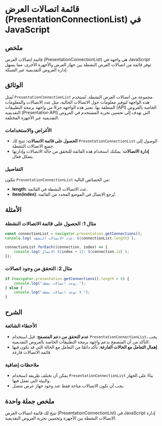 <!--
Meta Description: # قائمة اتصالات العرض (PresentationConnectionList) في JavaScript ## ملخص قائمة اتصالات العرض (PresentationConnectionList) هي واجهة في JavaScript توفر ...
Meta Keywords: الاتصالات, اتصالات, presentationconnectionlist, قائمة, النشطة
-->

# قائمة اتصالات العرض (PresentationConnectionList) في JavaScript

## ملخص
قائمة اتصالات العرض (PresentationConnectionList) هي واجهة في JavaScript توفر قائمة من اتصالات العرض النشطة بين جهاز العرض والأجهزة الأخرى، مما يسهل إدارة العروض التقديمية عبر الشبكة.

## الوثائق
تُمثل `PresentationConnectionList` مجموعة من اتصالات العرض النشطة. تُستخدم هذه الواجهة لتوفير معلومات حول الاتصالات الحالية، مثل عدد الاتصالات والمعلومات المتعلقة بها. تعتبر هذه الواجهة جزءًا من واجهة برمجة التطبيقات (API) الخاصة بالعروض التقديمية (Presentation API) التي تهدف إلى تحسين تجربة المستخدم في العروض التقديمية عبر الأجهزة المختلفة.

### الأغراض والاستخدامات
- **الحصول على قائمة الاتصالات**: تتيح لك `PresentationConnectionList` الوصول إلى جميع الاتصالات النشطة.
- **إدارة الاتصالات**: يمكنك استخدام هذه القائمة للتحقق من حالة الاتصالات وإدارتها بشكل فعال.

### التفاصيل
تتكون `PresentationConnectionList` من الخصائص التالية:
- **length**: عدد الاتصالات النشطة في القائمة.
- **item(index)**: تُرجع الاتصال في الموضع المحدد من القائمة.

## الأمثلة
### مثال 1: الحصول على قائمة الاتصالات النشطة
```javascript
const connectionList = navigator.presentation.getConnections();
console.log(`عدد الاتصالات النشطة: ${connectionList.length}`);

connectionList.forEach((connection, index) => {
    console.log(`الاتصال ${index + 1}: ${connection.id}`);
});
```

### مثال 2: التحقق من وجود اتصالات
```javascript
if (navigator.presentation.getConnections().length > 0) {
    console.log("يوجد اتصالات نشطة.");
} else {
    console.log("لا توجد اتصالات نشطة.");
}
```

## الشرح
### الأخطاء الشائعة
- **عدم التحقق من دعم المتصفح**: قبل استخدام `PresentationConnectionList`، يجب التأكد من أن المتصفح يدعم واجهة برمجة التطبيقات الخاصة بالعروض التقديمية.
- **إهمال التعامل مع الحالات الفارغة**: تأكد دائمًا من التعامل مع الحالة التي قد تكون فيها قائمة الاتصالات فارغة.

### ملاحظات إضافية
- يمكن أن تختلف طريقة استخدام `PresentationConnectionList` بناءً على الجهاز والبيئة التي تعمل فيها.
- يجب أن تكون الاتصالات متاحة فقط عند وجود جهاز عرض متصل.

## ملخص جملة واحدة
تتيح لك قائمة اتصالات العرض (PresentationConnectionList) في JavaScript إدارة الاتصالات النشطة بين الأجهزة وتحسين تجربة العروض التقديمية.